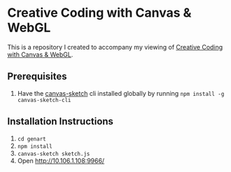 # Creative Coding with Canvas & WebGL
This is a repository I created to accompany my viewing of [Creative Coding with Canvas & WebGL](https://github.com/mattdesl/workshop-generative-art).

## Prerequisites

1. Have the [canvas-sketch](https://github.com/mattdesl/canvas-sketch/) cli installed globally by running `npm install -g canvas-sketch-cli`

## Installation Instructions

1. `cd genart`
1. `npm install`
1. `canvas-sketch sketch.js`
1. Open http://10.106.1.108:9966/
